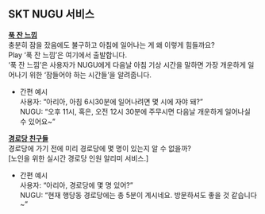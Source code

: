 ## SKT NUGU 서비스  

**[푹 잔 느낌](https://hyunjuhw.github.io/five14.github.io/honeysleep)**  
충분히 잠을 잤음에도 불구하고 아침에 일어나는 게 왜 이렇게 힘들까요?  
Play ‘푹 잔 느낌’은 여기에서 출발합니다.  
‘푹 잔 느낌’은 사용자가 NUGU에게 다음날 아침 기상 시간을 말하면 가장 개운하게 일어나기 위한 ‘잠들어야 하는 시간들’을 알려줍니다.  
  
- 간편 예시  
사용자:  “아리아, 아침 6시30분에 일어나려면 몇 시에 자야 돼?”  
NUGU:  “오후 11시, 혹은, 오전 12시 30분에 주무시면 다음날 개운하게 일어나실 수 있어요~”  


**[경로당 친구들](https://hyunjuhw.github.io/five14.github.io/silverfriends)**  
경로당에 가기 전에 미리 경로당에 몇 명이 있는지 알 수 없을까?  
[노인을 위한 실시간 경로당 인원 알리미 서비스.]  
  
- 간편 예시  
사용자:  “아리아, 경로당에 몇 명 있어?”  
NUGU:  “현재 행당동 경로당에는 총 5분이 계시네요. 방문하셔도 좋을 것 같습니다~”  




